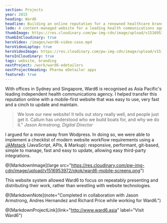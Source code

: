 ```yaml
---
section: Projects
year: 2015
heading: Ward6
headline: Building an online reputation for a renowned healthcare branding agency.
lede: A content-managed website for a leading health communications agency.
thumbImage: https://res.cloudinary.com/pw-img-cdn/image/upload/v1516953103/okok/thumb-ward6.jpg
thumbInCloudinary: true
heroVideo: /images/ward6-video-case.mp4
heroVideoLaptop: true
heroVideoImage: https://res.cloudinary.com/pw-img-cdn/image/upload/v1516953959/okok/ward6-hero.jpg
heroInCloudinary: true
tags: website, branding
nextProject: /work/ward6-edetailers
nextProjectHeading: Pharma eDetailer apps
featured: true
---
```


With offices in Sydney and Singapore, Ward6 is recognised as Asia Pacific's leading
independent health communications agency. I helped transfer this reputation online with a mobile-first website that was easy to use, very fast and a cinch to update and maintain.

> We love our new website! It tells out story really well, and people just get it. Callum has understood who we build boats for, and why we do it.” _Jason Armstrong, Digital Director_

I argued for a move away from Wodpress. In doing so, we were able to implement a checklist of modern website workflow requirements using a [JAMstack](https://www.siteleaf.com/blog/jamstack-ecommerce/) (JavaScript, APIs, & Markup): responsive, performant, git-based, simple to manage, fast and easy to update, allowing easy third-party integrations.

@[MarkdownImage](large src="https://res.cloudinary.com/pw-img-cdn/image/upload/v1516953972/okok/ward6-mobile-screens.png")

This website system allowed Ward6 to focus on repeatably presenting and distributing their work, rather than wrestling with website technologies.

@[MarkdownNote](note="Completed in collaboration with Jason Armstrong, Andres Hernandez and Richard Price while working for Ward6.")

@[MarkdownProjectLink](link="http://www.ward6.asia" label="Visit Ward6")
